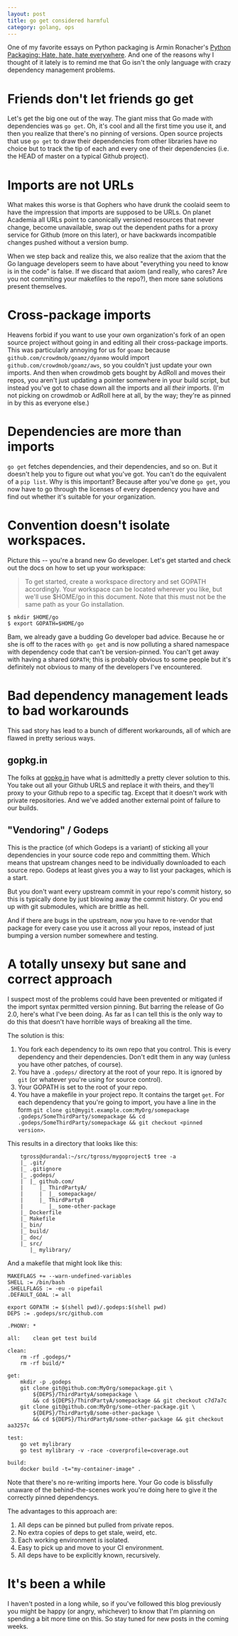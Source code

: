 ```yaml
---
layout: post
title: go get considered harmful
category: golang, ops
---
```


One of my favorite essays on Python packaging is Armin Ronacher's [Python Packaging: Hate, hate, hate everywhere](http://lucumr.pocoo.org/2012/6/22/hate-hate-hate-everywhere/). And one of the reasons why I thought of it lately is to remind me that Go isn't the only language with crazy dependency management problems.

# Friends don't let friends go get

Let's get the big one out of the way. The giant miss that Go made with dependencies was `go get`. Oh, it's cool and all the first time you use it, and then you realize that there's no pinning of versions. Open source projects that use `go get` to draw their dependencies from other libraries have no choice but to track the tip of each and every one of their dependencies (i.e. the HEAD of master on a typical Github project).

# Imports are not URLs

What makes this worse is that Gophers who have drunk the coolaid seem to have the impression that imports are supposed to be URLs. On planet Academia all URLs point to canonically versioned resources that never change, become unavailable, swap out the dependent paths for a proxy service for Github (more on this later), or have backwards incompatible changes pushed without a version bump.

When we step back and realize this, we also realize that the axiom that the Go language developers seem to have about "everything you need to know is in the code" is false. If we discard that axiom (and really, who cares? Are you not commiting your makefiles to the repo?), then more sane solutions present themselves.

# Cross-package imports

Heavens forbid if you want to use your own organization's fork of an open source project without going in and editing all their cross-package imports. This was particularly annoying for us for `goamz` because `github.com/crowdmob/goamz/dyanmo` would import `github.com/crowdmob/goamz/aws`, so you couldn't just update your own imports. And then when crowdmob gets bought by AdRoll and moves their repos, you aren't just updating a pointer somewhere in your build script, but instead you've got to chase down all the imports and all *their* imports. (I'm not picking on crowdmob or AdRoll here at all, by the way; they're as pinned in by this as everyone else.)

# Dependencies are more than imports

`go get` fetches dependencies, and their dependencies, and so on. But it doesn't help you to figure out what you've got. You can't do the equivalent of a `pip list`. Why is this important? Because after you've done `go get`, you now have to go through the licenses of every dependency you have and find out whether it's suitable for your organization.

# Convention doesn't isolate workspaces.

Picture this -- you're a brand new Go developer. Let's get started and check out the docs on how to set up your workspace:

> To get started, create a workspace directory and set GOPATH accordingly. Your workspace can be located wherever you like, but we'll use $HOME/go in this document. Note that this must not be the same path as your Go installation.

```
$ mkdir $HOME/go
$ export GOPATH=$HOME/go
```

Bam, we already gave a budding Go developer bad advice. Because he or she is off to the races with `go get` and is now polluting a shared namespace with dependency code that can't be version-pinned. You can't get away with having a shared `GOPATH`; this is probably obvious to some people but it's definitely not obvious to many of the developers I've encountered.

# Bad dependency management leads to bad workarounds

This sad story has lead to a bunch of different workarounds, all of which are flawed in pretty serious ways.

## gopkg.in

The folks at [gopkg.in](http://labix.org/gopkg.in) have what is admittedly a pretty clever solution to this. You take out all your Github URLS and replace it with theirs, and they'll proxy to your Github repo to a specific tag. Except that it doesn't work with private repositories. And we've added another external point of failure to our builds.

## "Vendoring" / Godeps

This is the practice (of which Godeps is a variant) of sticking all your dependencies in your source code repo and committing them. Which means that upstream changes need to be individually downloaded to each source repo. Godeps at least gives you a way to list your packages, which is a start.

But you don't want every upstream commit in your repo's commit history, so this is typically done by just blowing away the commit history. Or you end up with git submodules, which are brittle as hell.

And if there are bugs in the upstream, now you have to re-vendor that package for every case you use it across all your repos, instead of just bumping a version number somewhere and testing.

# A totally unsexy but sane and correct approach

I suspect most of the problems could have been prevented or mitigated if the import syntax permitted version pinning. But barring the release of Go 2.0, here's what I've been doing. As far as I can tell this is the only way to do this that doesn't have horrible ways of breaking all the time.

The solution is this:

1.  You fork each dependency to its own repo that you control. This is every dependency and their dependencies. Don't edit them in any way (unless you have other patches, of course).
2.  You have a `.godeps/` directory at the root of your repo. It is ignored by `git` (or whatever you're using for source control).
3.  Your GOPATH is set to the root of your repo.
4.  You have a makefile in your project repo. It contains the target `get`. For each dependency that you're going to import, you have a line in the form `git clone git@mygit.example.com:MyOrg/somepackage .godeps/SomeThirdParty/somepackage && cd .godeps/SomeThirdParty/somepackage && git checkout <pinned version>`.


This results in a directory that looks like this:

```
    tgross@durandal:~/src/tgross/mygoproject$ tree -a
    |_ .git/
    |_ .gitignore
    |_ .godeps/
    |  |_ github.com/
    |     |_ ThirdPartyA/
    |     |  |_ somepackage/
    |     |_ ThirdPartyB
    |        |_ some-other-package
    |_ Dockerfile
    |_ Makefile
    |_ bin/
    |_ build/
    |_ doc/
    |_ src/
       |_ mylibrary/

```

And a makefile that might look like this:

```
MAKEFLAGS += --warn-undefined-variables
SHELL := /bin/bash
.SHELLFLAGS := -eu -o pipefail
.DEFAULT_GOAL := all

export GOPATH := $(shell pwd)/.godeps:$(shell pwd)
DEPS := .godeps/src/github.com

.PHONY:	*

all:	clean get test build

clean:
	rm -rf .godeps/*
	rm -rf build/*

get:
	mkdir -p .godeps
	git clone git@github.com:MyOrg/somepackage.git \
        ${DEPS}/ThirdPartyA/somepackage \
        && cd ${DEPS}/ThirdPartyA/somepackage && git checkout c7d7a7c
	git clone git@github.com:MyOrg/some-other-package.git \
        ${DEPS}/ThirdPartyB/some-other-package \
        && cd ${DEPS}/ThirdPartyB/some-other-package && git checkout aa3257c

test:
	go vet mylibrary
	go test mylibrary -v -race -coverprofile=coverage.out

build:
	docker build -t="my-container-image" .

```

Note that there's no re-writing imports here. Your Go code is blissfully unaware of the behind-the-scenes work you're doing here to give it the correctly pinned dependencys.

The advantages to this approach are:

1.  All deps can be pinned but pulled from private repos.
2.  No extra copies of deps to get stale, weird, etc.
3.  Each working environment is isolated.
4.  Easy to pick up and move to your CI environment.
5.  All deps have to be explicitly known, recursively.


# It's been a while

I haven't posted in a long while, so if you've followed this blog previously you might be happy (or angry, whichever) to know that I'm planning on spending a bit more time on this. So stay tuned for new posts in the coming weeks.
